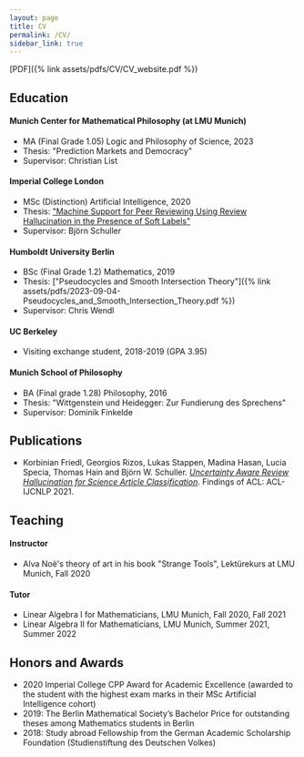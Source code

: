 ```yaml
---
layout: page
title: CV
permalink: /CV/
sidebar_link: true
---
```

[PDF]({% link assets/pdfs/CV/CV_website.pdf %})

## Education
#### Munich Center for Mathematical Philosophy (at LMU Munich)
- MA (Final Grade 1.05) Logic and Philosophy of Science, 2023
- Thesis: "Prediction Markets and Democracy"
- Supervisor: Christian List

#### Imperial College London
- MSc (Distinction) Artificial Intelligence, 2020
- Thesis: ["Machine Support for Peer Reviewing Using Review Hallucination in the Presence of Soft Labels"](https://aclanthology.org/2021.findings-acl.443/)
- Supervisor: Björn Schuller

#### Humboldt University Berlin
- BSc (Final Grade 1.2) Mathematics, 2019
- Thesis: ["Pseudocycles and Smooth Intersection Theory"]({% link assets/pdfs/2023-09-04-Pseudocycles_and_Smooth_Intersection_Theory.pdf %})
- Supervisor: Chris Wendl

#### UC Berkeley
- Visiting exchange student, 2018-2019 (GPA 3.95)

#### Munich School of Philosophy
- BA (Final grade 1.28) Philosophy, 2016
- Thesis: "Wittgenstein und Heidegger: Zur Fundierung des Sprechens"
- Supervisor: Dominik Finkelde

## Publications
-  Korbinian Friedl, Georgios Rizos, Lukas Stappen, Madina Hasan, Lucia Specia, Thomas Hain and Björn W. Schuller. [*Uncertainty Aware Review Hallucination for Science Article Classification*](https://aclanthology.org/2021.findings-acl.443/). Findings of ACL: ACL-IJCNLP 2021.

## Teaching
#### Instructor
- Alva Noë's theory of art in his book "Strange Tools", Lektürekurs at LMU Munich, Fall 2020

#### Tutor
- Linear Algebra I for Mathematicians, LMU Munich, Fall 2020, Fall 2021
- Linear Algebra II for Mathematicians, LMU Munich, Summer 2021, Summer 2022

## Honors and Awards
- 2020 Imperial College CPP Award for Academic Excellence (awarded to the student with the highest exam marks in their MSc Artificial Intelligence cohort)
- 2019: The Berlin Mathematical Society’s Bachelor Price for outstanding theses among Mathematics students in Berlin
- 2018: Study abroad Fellowship from the German Academic Scholarship Foundation (Studienstiftung des Deutschen Volkes)


<!-- <object data="CV_website.pdf" width="100%" height="1000" type='application/pdf'/> -->